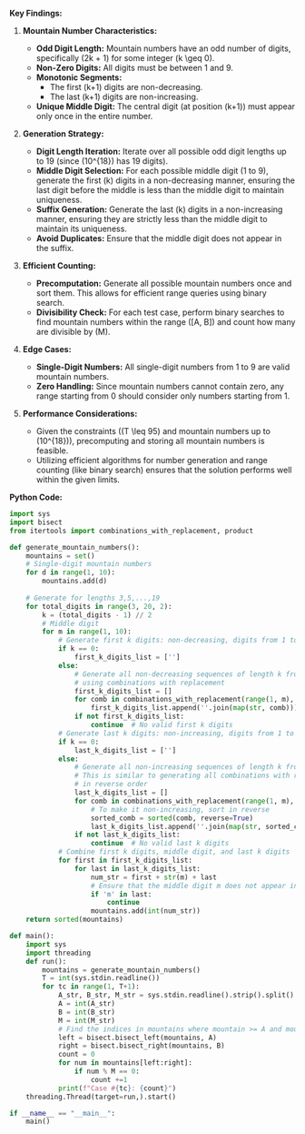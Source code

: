 **Key Findings:**

1. **Mountain Number Characteristics:**
   - **Odd Digit Length:** Mountain numbers have an odd number of digits, specifically \(2k + 1\) for some integer \(k \geq 0\).
   - **Non-Zero Digits:** All digits must be between 1 and 9.
   - **Monotonic Segments:**
     - The first \(k+1\) digits are non-decreasing.
     - The last \(k+1\) digits are non-increasing.
   - **Unique Middle Digit:** The central digit (at position \(k+1\)) must appear only once in the entire number.

2. **Generation Strategy:**
   - **Digit Length Iteration:** Iterate over all possible odd digit lengths up to 19 (since \(10^{18}\) has 19 digits).
   - **Middle Digit Selection:** For each possible middle digit (1 to 9), generate the first \(k\) digits in a non-decreasing manner, ensuring the last digit before the middle is less than the middle digit to maintain uniqueness.
   - **Suffix Generation:** Generate the last \(k\) digits in a non-increasing manner, ensuring they are strictly less than the middle digit to maintain its uniqueness.
   - **Avoid Duplicates:** Ensure that the middle digit does not appear in the suffix.

3. **Efficient Counting:**
   - **Precomputation:** Generate all possible mountain numbers once and sort them. This allows for efficient range queries using binary search.
   - **Divisibility Check:** For each test case, perform binary searches to find mountain numbers within the range \([A, B]\) and count how many are divisible by \(M\).

4. **Edge Cases:**
   - **Single-Digit Numbers:** All single-digit numbers from 1 to 9 are valid mountain numbers.
   - **Zero Handling:** Since mountain numbers cannot contain zero, any range starting from 0 should consider only numbers starting from 1.

5. **Performance Considerations:**
   - Given the constraints (\(T \leq 95\) and mountain numbers up to \(10^{18}\)), precomputing and storing all mountain numbers is feasible.
   - Utilizing efficient algorithms for number generation and range counting (like binary search) ensures that the solution performs well within the given limits.

**Python Code:**

```python
import sys
import bisect
from itertools import combinations_with_replacement, product

def generate_mountain_numbers():
    mountains = set()
    # Single-digit mountain numbers
    for d in range(1, 10):
        mountains.add(d)
    
    # Generate for lengths 3,5,...,19
    for total_digits in range(3, 20, 2):
        k = (total_digits - 1) // 2
        # Middle digit
        for m in range(1, 10):
            # Generate first k digits: non-decreasing, digits from 1 to m-1
            if k == 0:
                first_k_digits_list = ['']
            else:
                # Generate all non-decreasing sequences of length k from 1 to m-1
                # using combinations with replacement
                first_k_digits_list = []
                for comb in combinations_with_replacement(range(1, m), k):
                    first_k_digits_list.append(''.join(map(str, comb)))
                if not first_k_digits_list:
                    continue  # No valid first k digits
            # Generate last k digits: non-increasing, digits from 1 to m-1
            if k == 0:
                last_k_digits_list = ['']
            else:
                # Generate all non-increasing sequences of length k from 1 to m-1
                # This is similar to generating all combinations with replacement
                # in reverse order
                last_k_digits_list = []
                for comb in combinations_with_replacement(range(1, m), k):
                    # To make it non-increasing, sort in reverse
                    sorted_comb = sorted(comb, reverse=True)
                    last_k_digits_list.append(''.join(map(str, sorted_comb)))
                if not last_k_digits_list:
                    continue  # No valid last k digits
            # Combine first k digits, middle digit, and last k digits
            for first in first_k_digits_list:
                for last in last_k_digits_list:
                    num_str = first + str(m) + last
                    # Ensure that the middle digit m does not appear in the last k digits
                    if 'm' in last:
                        continue
                    mountains.add(int(num_str))
    return sorted(mountains)

def main():
    import sys
    import threading
    def run():
        mountains = generate_mountain_numbers()
        T = int(sys.stdin.readline())
        for tc in range(1, T+1):
            A_str, B_str, M_str = sys.stdin.readline().strip().split()
            A = int(A_str)
            B = int(B_str)
            M = int(M_str)
            # Find the indices in mountains where mountain >= A and mountain <= B
            left = bisect.bisect_left(mountains, A)
            right = bisect.bisect_right(mountains, B)
            count = 0
            for num in mountains[left:right]:
                if num % M == 0:
                    count +=1
            print(f"Case #{tc}: {count}")
    threading.Thread(target=run,).start()

if __name__ == "__main__":
    main()
```